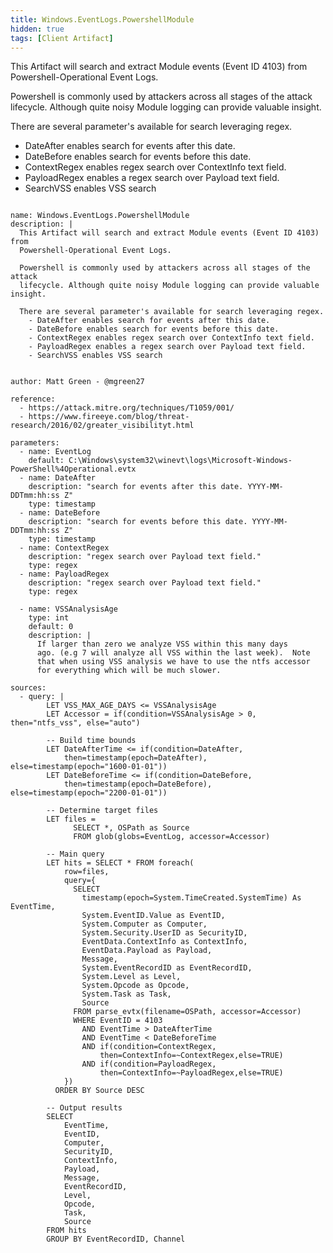 ```yaml
---
title: Windows.EventLogs.PowershellModule
hidden: true
tags: [Client Artifact]
---
```


This Artifact will search and extract Module events (Event ID 4103) from
Powershell-Operational Event Logs.

Powershell is commonly used by attackers across all stages of the attack
lifecycle. Although quite noisy Module logging can provide valuable insight.

There are several parameter's available for search leveraging regex.
  - DateAfter enables search for events after this date.
  - DateBefore enables search for events before this date.
  - ContextRegex enables regex search over ContextInfo text field.
  - PayloadRegex enables a regex search over Payload text field.
  - SearchVSS enables VSS search


<pre><code class="language-yaml">
name: Windows.EventLogs.PowershellModule
description: |
  This Artifact will search and extract Module events (Event ID 4103) from
  Powershell-Operational Event Logs.

  Powershell is commonly used by attackers across all stages of the attack
  lifecycle. Although quite noisy Module logging can provide valuable insight.

  There are several parameter&#x27;s available for search leveraging regex.
    - DateAfter enables search for events after this date.
    - DateBefore enables search for events before this date.
    - ContextRegex enables regex search over ContextInfo text field.
    - PayloadRegex enables a regex search over Payload text field.
    - SearchVSS enables VSS search


author: Matt Green - @mgreen27

reference:
  - https://attack.mitre.org/techniques/T1059/001/
  - https://www.fireeye.com/blog/threat-research/2016/02/greater_visibilityt.html

parameters:
  - name: EventLog
    default: C:\Windows\system32\winevt\logs\Microsoft-Windows-PowerShell%4Operational.evtx
  - name: DateAfter
    description: &quot;search for events after this date. YYYY-MM-DDTmm:hh:ss Z&quot;
    type: timestamp
  - name: DateBefore
    description: &quot;search for events before this date. YYYY-MM-DDTmm:hh:ss Z&quot;
    type: timestamp
  - name: ContextRegex
    description: &quot;regex search over Payload text field.&quot;
    type: regex
  - name: PayloadRegex
    description: &quot;regex search over Payload text field.&quot;
    type: regex

  - name: VSSAnalysisAge
    type: int
    default: 0
    description: |
      If larger than zero we analyze VSS within this many days
      ago. (e.g 7 will analyze all VSS within the last week).  Note
      that when using VSS analysis we have to use the ntfs accessor
      for everything which will be much slower.

sources:
  - query: |
        LET VSS_MAX_AGE_DAYS &lt;= VSSAnalysisAge
        LET Accessor = if(condition=VSSAnalysisAge &gt; 0, then=&quot;ntfs_vss&quot;, else=&quot;auto&quot;)

        -- Build time bounds
        LET DateAfterTime &lt;= if(condition=DateAfter,
            then=timestamp(epoch=DateAfter), else=timestamp(epoch=&quot;1600-01-01&quot;))
        LET DateBeforeTime &lt;= if(condition=DateBefore,
            then=timestamp(epoch=DateBefore), else=timestamp(epoch=&quot;2200-01-01&quot;))

        -- Determine target files
        LET files =
              SELECT *, OSPath as Source
              FROM glob(globs=EventLog, accessor=Accessor)

        -- Main query
        LET hits = SELECT * FROM foreach(
            row=files,
            query={
              SELECT
                timestamp(epoch=System.TimeCreated.SystemTime) As EventTime,
                System.EventID.Value as EventID,
                System.Computer as Computer,
                System.Security.UserID as SecurityID,
                EventData.ContextInfo as ContextInfo,
                EventData.Payload as Payload,
                Message,
                System.EventRecordID as EventRecordID,
                System.Level as Level,
                System.Opcode as Opcode,
                System.Task as Task,
                Source
              FROM parse_evtx(filename=OSPath, accessor=Accessor)
              WHERE EventID = 4103
                AND EventTime &gt; DateAfterTime
                AND EventTime &lt; DateBeforeTime
                AND if(condition=ContextRegex,
                    then=ContextInfo=~ContextRegex,else=TRUE)
                AND if(condition=PayloadRegex,
                    then=ContextInfo=~PayloadRegex,else=TRUE)
            })
          ORDER BY Source DESC

        -- Output results
        SELECT
            EventTime,
            EventID,
            Computer,
            SecurityID,
            ContextInfo,
            Payload,
            Message,
            EventRecordID,
            Level,
            Opcode,
            Task,
            Source
        FROM hits
        GROUP BY EventRecordID, Channel

</code></pre>

